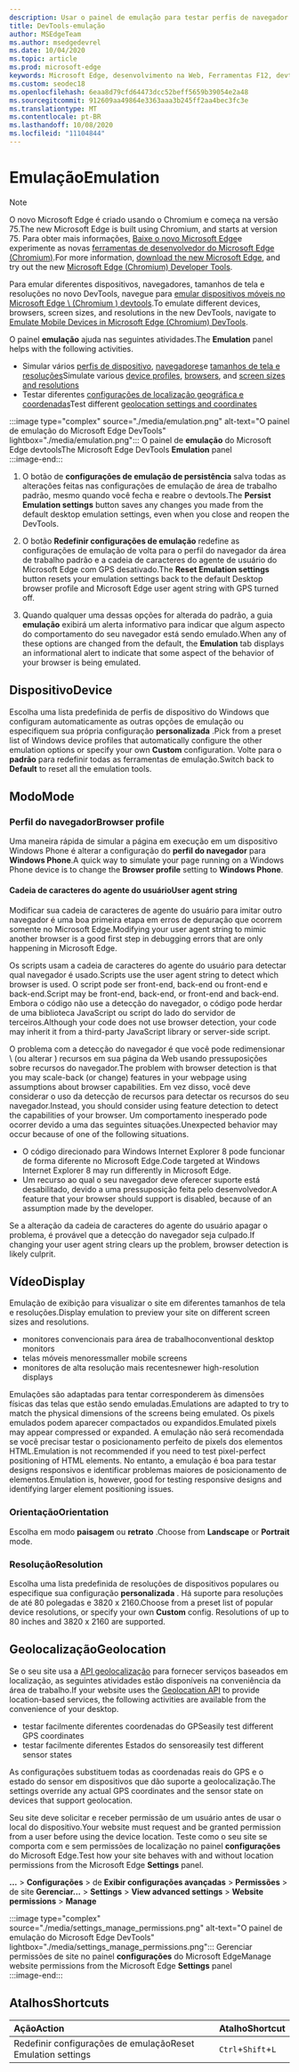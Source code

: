 ```yaml
---
description: Usar o painel de emulação para testar perfis de navegador diferentes, tamanhos de tela e resoluções e coordenadas de localização do GPS
title: DevTools-emulação
author: MSEdgeTeam
ms.author: msedgedevrel
ms.date: 10/04/2020
ms.topic: article
ms.prod: microsoft-edge
keywords: Microsoft Edge, desenvolvimento na Web, Ferramentas F12, devtools, emulação de dispositivo, design responsivo, geolocalização, resolução
ms.custom: seodec18
ms.openlocfilehash: 6eaa8d79cfd64473dcc52beff5659b39054e2a48
ms.sourcegitcommit: 912609aa49864e3363aaa3b245ff2aa4bec3fc3e
ms.translationtype: MT
ms.contentlocale: pt-BR
ms.lasthandoff: 10/08/2020
ms.locfileid: "11104844"
---
```

# <span data-ttu-id="3cf21-104">Emulação</span><span class="sxs-lookup"><span data-stu-id="3cf21-104">Emulation</span></span>  

> [!NOTE]
> <span data-ttu-id="3cf21-105">O novo Microsoft Edge é criado usando o Chromium e começa na versão 75.</span><span class="sxs-lookup"><span data-stu-id="3cf21-105">The new Microsoft Edge is built using Chromium, and starts at version 75.</span></span>  <span data-ttu-id="3cf21-106">Para obter mais informações, [Baixe o novo Microsoft Edge][MicrosoftNewEdge]e experimente as novas [ferramentas de desenvolvedor do Microsoft Edge (Chromium)][DevtoolsGuideChromium].</span><span class="sxs-lookup"><span data-stu-id="3cf21-106">For more information, [download the new Microsoft Edge][MicrosoftNewEdge], and try out the new [Microsoft Edge (Chromium) Developer Tools][DevtoolsGuideChromium].</span></span>  
> 
> <span data-ttu-id="3cf21-107">Para emular diferentes dispositivos, navegadores, tamanhos de tela e resoluções no novo DevTools, navegue para [emular dispositivos móveis no Microsoft Edge \ (Chromium \) devtools][DevtoolsGuideChromiumDeviceMode].</span><span class="sxs-lookup"><span data-stu-id="3cf21-107">To emulate different devices, browsers, screen sizes, and resolutions in the new DevTools, navigate to [Emulate Mobile Devices in Microsoft Edge \(Chromium\) DevTools][DevtoolsGuideChromiumDeviceMode].</span></span>  

<span data-ttu-id="3cf21-108">O painel **emulação** ajuda nas seguintes atividades.</span><span class="sxs-lookup"><span data-stu-id="3cf21-108">The **Emulation** panel helps with the following activities.</span></span>    

*   <span data-ttu-id="3cf21-109">Simular vários [perfis de dispositivo](#device), [navegadores](#browser-profile)e [tamanhos de tela e resoluções](#display)</span><span class="sxs-lookup"><span data-stu-id="3cf21-109">Simulate various [device profiles](#device), [browsers](#browser-profile), and [screen sizes and resolutions](#display)</span></span>  
*   <span data-ttu-id="3cf21-110">Testar diferentes [configurações de localização geográfica e coordenadas](#geolocation)</span><span class="sxs-lookup"><span data-stu-id="3cf21-110">Test different [geolocation settings and coordinates](#geolocation)</span></span>  

:::image type="complex" source="./media/emulation.png" alt-text="O painel de emulação do Microsoft Edge DevTools" lightbox="./media/emulation.png":::
   <span data-ttu-id="3cf21-112">O painel de **emulação** do Microsoft Edge devtools</span><span class="sxs-lookup"><span data-stu-id="3cf21-112">The Microsoft Edge DevTools **Emulation** panel</span></span>  
:::image-end:::  

1.  <span data-ttu-id="3cf21-113">O botão de **configurações de emulação de persistência** salva todas as alterações feitas nas configurações de emulação de área de trabalho padrão, mesmo quando você fecha e reabre o devtools.</span><span class="sxs-lookup"><span data-stu-id="3cf21-113">The **Persist Emulation settings** button saves any changes you made from the default desktop emulation settings, even when you close and reopen the DevTools.</span></span>  

1.  <span data-ttu-id="3cf21-114">O botão **Redefinir configurações de emulação** redefine as configurações de emulação de volta para o perfil do navegador da área de trabalho padrão e a cadeia de caracteres do agente de usuário do Microsoft Edge com GPS desativado.</span><span class="sxs-lookup"><span data-stu-id="3cf21-114">The **Reset Emulation settings** button resets your emulation settings back to the default Desktop browser profile and Microsoft Edge user agent string with GPS turned off.</span></span>  

1.  <span data-ttu-id="3cf21-115">Quando qualquer uma dessas opções for alterada do padrão, a guia **emulação** exibirá um alerta informativo para indicar que algum aspecto do comportamento do seu navegador está sendo emulado.</span><span class="sxs-lookup"><span data-stu-id="3cf21-115">When any of these options are changed from the default, the **Emulation** tab displays an informational alert to indicate that some aspect of the behavior of your browser is being emulated.</span></span>  

## <span data-ttu-id="3cf21-116">Dispositivo</span><span class="sxs-lookup"><span data-stu-id="3cf21-116">Device</span></span>  

<span data-ttu-id="3cf21-117">Escolha uma lista predefinida de perfis de dispositivo do Windows que configuram automaticamente as outras opções de emulação ou especifiquem sua própria configuração **personalizada** .</span><span class="sxs-lookup"><span data-stu-id="3cf21-117">Pick from a preset list of Windows device profiles that automatically configure the other emulation options or specify your own **Custom** configuration.</span></span>  <span data-ttu-id="3cf21-118">Volte para o **padrão** para redefinir todas as ferramentas de emulação.</span><span class="sxs-lookup"><span data-stu-id="3cf21-118">Switch back to **Default** to reset all the emulation tools.</span></span>  

## <span data-ttu-id="3cf21-119">Modo</span><span class="sxs-lookup"><span data-stu-id="3cf21-119">Mode</span></span>  

### <span data-ttu-id="3cf21-120">Perfil do navegador</span><span class="sxs-lookup"><span data-stu-id="3cf21-120">Browser profile</span></span>  

<span data-ttu-id="3cf21-121">Uma maneira rápida de simular a página em execução em um dispositivo Windows Phone é alterar a configuração do **perfil do navegador** para **Windows Phone**.</span><span class="sxs-lookup"><span data-stu-id="3cf21-121">A quick way to simulate your page running on a Windows Phone device is to change the **Browser profile** setting to **Windows Phone**.</span></span>  

#### <span data-ttu-id="3cf21-122">Cadeia de caracteres do agente do usuário</span><span class="sxs-lookup"><span data-stu-id="3cf21-122">User agent string</span></span>  

<span data-ttu-id="3cf21-123">Modificar sua cadeia de caracteres de agente do usuário para imitar outro navegador é uma boa primeira etapa em erros de depuração que ocorrem somente no Microsoft Edge.</span><span class="sxs-lookup"><span data-stu-id="3cf21-123">Modifying your user agent string to mimic another browser is a good first step in debugging errors that are only happening in Microsoft Edge.</span></span>  

<span data-ttu-id="3cf21-124">Os scripts usam a cadeia de caracteres do agente do usuário para detectar qual navegador é usado.</span><span class="sxs-lookup"><span data-stu-id="3cf21-124">Scripts use the user agent string to detect which browser is used.</span></span>  <span data-ttu-id="3cf21-125">O script pode ser front-end, back-end ou front-end e back-end.</span><span class="sxs-lookup"><span data-stu-id="3cf21-125">Script may be front-end, back-end, or front-end and back-end.</span></span>  <span data-ttu-id="3cf21-126">Embora o código não use a detecção do navegador, o código pode herdar de uma biblioteca JavaScript ou script do lado do servidor de terceiros.</span><span class="sxs-lookup"><span data-stu-id="3cf21-126">Although your code does not use browser detection, your code may inherit it from a third-party JavaScript library or server-side script.</span></span>  

<span data-ttu-id="3cf21-127">O problema com a detecção do navegador é que você pode redimensionar \ (ou alterar \) recursos em sua página da Web usando pressuposições sobre recursos do navegador.</span><span class="sxs-lookup"><span data-stu-id="3cf21-127">The problem with browser detection is that you may scale-back \(or change\) features in your webpage using assumptions about browser capabilities.</span></span> <span data-ttu-id="3cf21-128">Em vez disso, você deve considerar o uso da detecção de recursos para detectar os recursos do seu navegador.</span><span class="sxs-lookup"><span data-stu-id="3cf21-128">Instead, you should consider using feature detection to detect the capabilities of your browser.</span></span>  <span data-ttu-id="3cf21-129">Um comportamento inesperado pode ocorrer devido a uma das seguintes situações.</span><span class="sxs-lookup"><span data-stu-id="3cf21-129">Unexpected behavior may occur because of one of the following situations.</span></span>  

*   <span data-ttu-id="3cf21-130">O código direcionado para Windows Internet Explorer 8 pode funcionar de forma diferente no Microsoft Edge.</span><span class="sxs-lookup"><span data-stu-id="3cf21-130">Code targeted at Windows Internet Explorer 8 may run differently in Microsoft Edge.</span></span>  
*   <span data-ttu-id="3cf21-131">Um recurso ao qual o seu navegador deve oferecer suporte está desabilitado, devido a uma pressuposição feita pelo desenvolvedor.</span><span class="sxs-lookup"><span data-stu-id="3cf21-131">A feature that your browser should support is disabled, because of an assumption made by the developer.</span></span>  

<span data-ttu-id="3cf21-132">Se a alteração da cadeia de caracteres do agente do usuário apagar o problema, é provável que a detecção do navegador seja culpado.</span><span class="sxs-lookup"><span data-stu-id="3cf21-132">If changing your user agent string clears up the problem, browser detection is likely culprit.</span></span>  

## <span data-ttu-id="3cf21-133">Vídeo</span><span class="sxs-lookup"><span data-stu-id="3cf21-133">Display</span></span>  

<span data-ttu-id="3cf21-134">Emulação de exibição para visualizar o site em diferentes tamanhos de tela e resoluções.</span><span class="sxs-lookup"><span data-stu-id="3cf21-134">Display emulation to preview your site on different screen sizes and resolutions.</span></span>  

*   <span data-ttu-id="3cf21-135">monitores convencionais para área de trabalho</span><span class="sxs-lookup"><span data-stu-id="3cf21-135">conventional desktop monitors</span></span>  
*   <span data-ttu-id="3cf21-136">telas móveis menores</span><span class="sxs-lookup"><span data-stu-id="3cf21-136">smaller mobile screens</span></span>  
*   <span data-ttu-id="3cf21-137">monitores de alta resolução mais recentes</span><span class="sxs-lookup"><span data-stu-id="3cf21-137">newer high-resolution displays</span></span>  

<span data-ttu-id="3cf21-138">Emulações são adaptadas para tentar corresponderem às dimensões físicas das telas que estão sendo emuladas.</span><span class="sxs-lookup"><span data-stu-id="3cf21-138">Emulations are adapted to try to match the physical dimensions of the screens being emulated.</span></span>  <span data-ttu-id="3cf21-139">Os pixels emulados podem aparecer compactados ou expandidos.</span><span class="sxs-lookup"><span data-stu-id="3cf21-139">Emulated pixels may appear compressed or expanded.</span></span> <span data-ttu-id="3cf21-140">A emulação não será recomendada se você precisar testar o posicionamento perfeito de pixels dos elementos HTML.</span><span class="sxs-lookup"><span data-stu-id="3cf21-140">Emulation is not recommended if you need to test pixel-perfect positioning of HTML elements.</span></span>  <span data-ttu-id="3cf21-141">No entanto, a emulação é boa para testar designs responsivos e identificar problemas maiores de posicionamento de elementos.</span><span class="sxs-lookup"><span data-stu-id="3cf21-141">Emulation is, however, good for testing responsive designs and identifying larger element positioning issues.</span></span>  

### <span data-ttu-id="3cf21-142">Orientação</span><span class="sxs-lookup"><span data-stu-id="3cf21-142">Orientation</span></span>  

<span data-ttu-id="3cf21-143">Escolha em modo **paisagem** ou **retrato** .</span><span class="sxs-lookup"><span data-stu-id="3cf21-143">Choose from **Landscape** or **Portrait** mode.</span></span>  

### <span data-ttu-id="3cf21-144">Resolução</span><span class="sxs-lookup"><span data-stu-id="3cf21-144">Resolution</span></span>  

<span data-ttu-id="3cf21-145">Escolha uma lista predefinida de resoluções de dispositivos populares ou especifique sua configuração **personalizada** .  Há suporte para resoluções de até 80 polegadas e 3820 x 2160.</span><span class="sxs-lookup"><span data-stu-id="3cf21-145">Choose from a preset list of popular device resolutions, or specify your own **Custom** config.  Resolutions of up to 80 inches and 3820 x 2160 are supported.</span></span>  

## <span data-ttu-id="3cf21-146">Geolocalização</span><span class="sxs-lookup"><span data-stu-id="3cf21-146">Geolocation</span></span>  

<span data-ttu-id="3cf21-147">Se o seu site usa a [API geolocalização][MdnGeolocationUsing] para fornecer serviços baseados em localização, as seguintes atividades estão disponíveis na conveniência da área de trabalho.</span><span class="sxs-lookup"><span data-stu-id="3cf21-147">If your website uses the [Geolocation API][MdnGeolocationUsing] to provide location-based services, the following activities are available from the convenience of your desktop.</span></span>  

*   <span data-ttu-id="3cf21-148">testar facilmente diferentes coordenadas do GPS</span><span class="sxs-lookup"><span data-stu-id="3cf21-148">easily test different GPS coordinates</span></span>  
*   <span data-ttu-id="3cf21-149">testar facilmente diferentes Estados do sensor</span><span class="sxs-lookup"><span data-stu-id="3cf21-149">easily test different sensor states</span></span>  

<span data-ttu-id="3cf21-150">As configurações substituem todas as coordenadas reais do GPS e o estado do sensor em dispositivos que dão suporte a geolocalização.</span><span class="sxs-lookup"><span data-stu-id="3cf21-150">The settings override any actual GPS coordinates and the sensor state on devices that support geolocation.</span></span>  

<span data-ttu-id="3cf21-151">Seu site deve solicitar e receber permissão de um usuário antes de usar o local do dispositivo.</span><span class="sxs-lookup"><span data-stu-id="3cf21-151">Your website must request and be granted permission from a user before using the device location.</span></span>  <span data-ttu-id="3cf21-152">Teste como o seu site se comporta com e sem permissões de localização no painel **configurações** do Microsoft Edge.</span><span class="sxs-lookup"><span data-stu-id="3cf21-152">Test how your site behaves with and without location permissions from the Microsoft Edge **Settings** panel.</span></span>  

<span data-ttu-id="3cf21-153">**...** >  **Configurações**  >  de **Exibir configurações avançadas**  >  **Permissões**  >  de site **Gerenciar**</span><span class="sxs-lookup"><span data-stu-id="3cf21-153">**...** > **Settings** > **View advanced settings** > **Website permissions** > **Manage**</span></span>  

:::image type="complex" source="./media/settings_manage_permissions.png" alt-text="O painel de emulação do Microsoft Edge DevTools" lightbox="./media/settings_manage_permissions.png":::
   <span data-ttu-id="3cf21-155">Gerenciar permissões de site no painel **configurações** do Microsoft Edge</span><span class="sxs-lookup"><span data-stu-id="3cf21-155">Manage website permissions from the Microsoft Edge **Settings** panel</span></span>  
:::image-end:::  

## <span data-ttu-id="3cf21-156">Atalhos</span><span class="sxs-lookup"><span data-stu-id="3cf21-156">Shortcuts</span></span>

| <span data-ttu-id="3cf21-157">Ação</span><span class="sxs-lookup"><span data-stu-id="3cf21-157">Action</span></span>  | <span data-ttu-id="3cf21-158">Atalho</span><span class="sxs-lookup"><span data-stu-id="3cf21-158">Shortcut</span></span>  |  
|:--- |:--- |  
| <span data-ttu-id="3cf21-159">Redefinir configurações de emulação</span><span class="sxs-lookup"><span data-stu-id="3cf21-159">Reset Emulation settings</span></span> | `Ctrl`+`Shift`+`L` |  

<!-- links -->  


[DevtoolsGuideChromium]: /microsoft-edge/devtools-guide-chromium "Ferramentas de desenvolvedor do Microsoft Edge (Chromium) | Documentos da Microsoft"  
[DevtoolsGuideChromiumDeviceMode]: /microsoft-edge/devtools-guide-chromium/device-mode "Emular dispositivos móveis no Microsoft Edge DevTools | Documentos da Microsoft"  

[MicrosoftNewEdge]: https://www.microsoft.com/edge "Baixar novo navegador Microsoft Edge"  

[MdnGeolocationUsing]: https://developer.mozilla.org/docs/Web/API/Geolocation/Using_geolocation "API de geolocalização | MDN"  